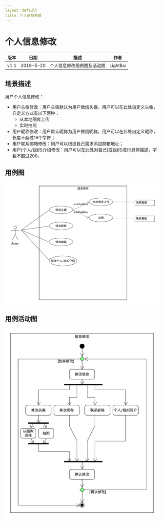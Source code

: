 ```yaml
---
layout：default
title：个人信息修改
---
```




# 个人信息修改

| 版本 | 日期      | 描述                       | 作者     |
| ---- | --------- | -------------------------- | -------- |
| v1.1 | 2019-5-20 | 个人信息修改用例图及活动图 | LightBai |

## 场景描述

用户个人信息修改：

- 用户头像修改：用户头像默认为用户微信头像，用户可以在此处自定义头像，自定义方式有以下两种：
  - 从本地图库上传
  - 实时拍照
- 用户昵称修改：用户默认昵称为用户微信昵称，用户可以在此处自定义昵称，长度不超过16个字符；
- 用户联系邮箱修改：用户可以根据自己需求添加邮箱地址；
- 用户(个人/组织)介绍修改：用户可以在此处对自己(或组织)进行具体描述，字数不超过200。

## 用例图

![](image/modify-info-usecase.png)

## 用例活动图

![](image/modify-info-activity.png)